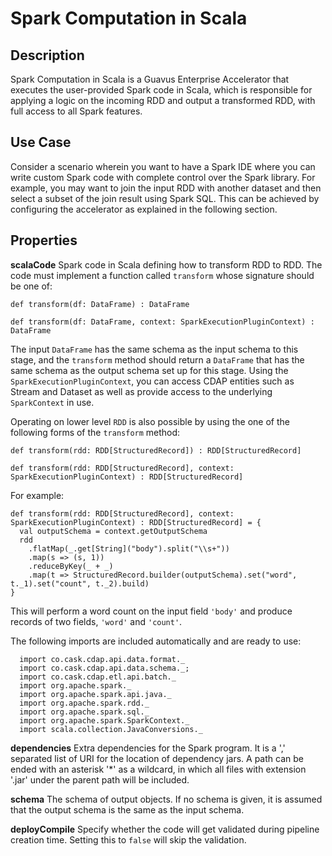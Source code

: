 # Spark Computation in Scala

Description
-----------
Spark Computation in Scala is a Guavus Enterprise Accelerator that executes the user-provided Spark code in Scala, which is responsible for applying a logic on the incoming RDD and output a transformed RDD, with full access to all Spark features.

Use Case
--------
Consider a scenario wherein you want to have a Spark IDE where you can write custom Spark code with complete control over the Spark library. For example, you may want to join the input RDD with another dataset and then select a subset of the join result using Spark SQL. This can be achieved by configuring the accelerator as explained in the following section.

Properties
----------
**scalaCode** Spark code in Scala defining how to transform RDD to RDD. 
The code must implement a function called ``transform`` whose signature should be one of:

    def transform(df: DataFrame) : DataFrame

    def transform(df: DataFrame, context: SparkExecutionPluginContext) : DataFrame
    
The input ``DataFrame`` has the same schema as the input schema to this stage, and the ``transform`` method
should return a ``DataFrame`` that has the same schema as the output schema set up for this stage.
Using the ``SparkExecutionPluginContext``, you can access CDAP
entities such as Stream and Dataset as well as provide access to the underlying ``SparkContext`` in use.
 
Operating on lower level ``RDD`` is also possible by using the one of the following forms of the ``transform`` method:

    def transform(rdd: RDD[StructuredRecord]) : RDD[StructuredRecord]

    def transform(rdd: RDD[StructuredRecord], context: SparkExecutionPluginContext) : RDD[StructuredRecord]
   
For example:

    def transform(rdd: RDD[StructuredRecord], context: SparkExecutionPluginContext) : RDD[StructuredRecord] = {
      val outputSchema = context.getOutputSchema
      rdd
        .flatMap(_.get[String]("body").split("\\s+"))
        .map(s => (s, 1))
        .reduceByKey(_ + _)
        .map(t => StructuredRecord.builder(outputSchema).set("word", t._1).set("count", t._2).build)
    }
        
This will perform a word count on the input field ``'body'`` and produce records of two fields, ``'word'`` and ``'count'``.

The following imports are included automatically and are ready to use:

      import co.cask.cdap.api.data.format._
      import co.cask.cdap.api.data.schema._;
      import co.cask.cdap.etl.api.batch._
      import org.apache.spark._
      import org.apache.spark.api.java._
      import org.apache.spark.rdd._
      import org.apache.spark.sql._
      import org.apache.spark.SparkContext._
      import scala.collection.JavaConversions._

**dependencies** Extra dependencies for the Spark program.
It is a ',' separated list of URI for the location of dependency jars.
A path can be ended with an asterisk '*' as a wildcard, in which all files with extension '.jar' under the
parent path will be included.

**schema** The schema of output objects. If no schema is given, it is assumed that the output
schema is the same as the input schema.

**deployCompile** Specify whether the code will get validated during pipeline creation time. Setting this to `false`
will skip the validation.
